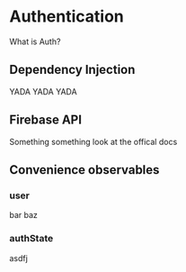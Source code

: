 # Authentication

What is Auth?

## Dependency Injection

YADA YADA YADA

## Firebase API

Something something look at the offical docs

## Convenience observables

### user

bar baz

### authState

asdfj